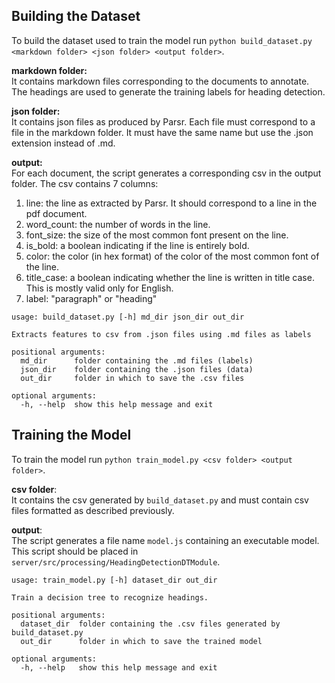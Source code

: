 ## Building the Dataset

To build the dataset used to train the model run `python build_dataset.py <markdown folder> <json folder> <output folder>`.

**markdown folder:**\
It contains markdown files corresponding to the documents to annotate. The headings are used to generate the training labels for heading detection.

**json folder:**\
It contains json files as produced by Parsr. Each file must correspond to a file in the markdown folder. It must have the same name but use the .json extension instead of .md.

**output:**\
For each document, the script generates a corresponding csv in the output folder. The csv contains 7 columns:
1. line: the line as extracted by Parsr. It should correspond to a line in the pdf document.
2. word_count: the number of words in the line.
3. font_size: the size of the most common font present on the line.
4. is_bold: a boolean indicating if the line is entirely bold.
5. color: the color (in hex format) of the color of the most common font of the line.
6. title_case: a boolean indicating whether the line is written in title case. This is mostly valid only for English.
7. label: "paragraph" or "heading"

```
usage: build_dataset.py [-h] md_dir json_dir out_dir

Extracts features to csv from .json files using .md files as labels

positional arguments:
  md_dir      folder containing the .md files (labels)
  json_dir    folder containing the .json files (data)
  out_dir     folder in which to save the .csv files

optional arguments:
  -h, --help  show this help message and exit
```

## Training the Model

To train the model run `python train_model.py <csv folder> <output folder>`.

**csv folder**:\
It contains the csv generated by `build_dataset.py` and must contain csv files formatted as described previously.

**output**:\
The script generates a file name `model.js` containing an executable model. This script should be placed in `server/src/processing/HeadingDetectionDTModule`.

```
usage: train_model.py [-h] dataset_dir out_dir

Train a decision tree to recognize headings.

positional arguments:
  dataset_dir  folder containing the .csv files generated by build_dataset.py
  out_dir      folder in which to save the trained model

optional arguments:
  -h, --help   show this help message and exit
```